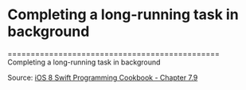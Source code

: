 # Completing a long-running task in background
==============================================
Completing a long-running task in background

Source: [iOS 8 Swift Programming Cookbook - Chapter 7.9](http://goo.gl/pvRtI8)
